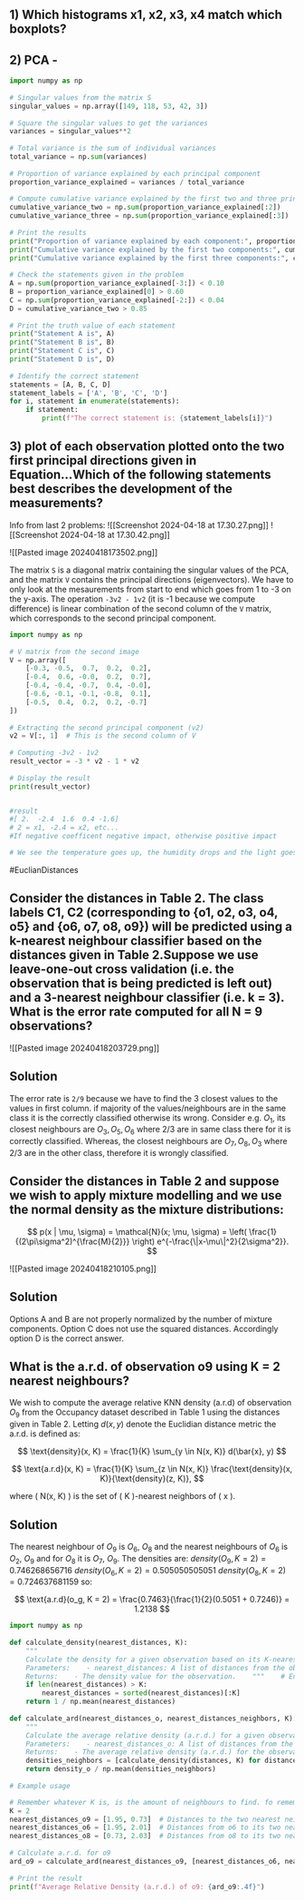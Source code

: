 
## 1) Which histograms x1, x2, x3, x4 match which boxplots?


## 2) PCA - 

```python
import numpy as np  
  
# Singular values from the matrix S  
singular_values = np.array([149, 118, 53, 42, 3])  
  
# Square the singular values to get the variances  
variances = singular_values**2  
  
# Total variance is the sum of individual variances  
total_variance = np.sum(variances)  
  
# Proportion of variance explained by each principal component  
proportion_variance_explained = variances / total_variance  
  
# Compute cumulative variance explained by the first two and three principal components  
cumulative_variance_two = np.sum(proportion_variance_explained[:2])  
cumulative_variance_three = np.sum(proportion_variance_explained[:3])  
  
# Print the results  
print("Proportion of variance explained by each component:", proportion_variance_explained)  
print("Cumulative variance explained by the first two components:", cumulative_variance_two)  
print("Cumulative variance explained by the first three components:", cumulative_variance_three)  
  
# Check the statements given in the problem  
A = np.sum(proportion_variance_explained[-3:]) < 0.10  
B = proportion_variance_explained[0] > 0.60  
C = np.sum(proportion_variance_explained[-2:]) < 0.04  
D = cumulative_variance_two > 0.85  
  
# Print the truth value of each statement  
print("Statement A is", A)  
print("Statement B is", B)  
print("Statement C is", C)  
print("Statement D is", D)  
  
# Identify the correct statement  
statements = [A, B, C, D]  
statement_labels = ['A', 'B', 'C', 'D']  
for i, statement in enumerate(statements):  
    if statement:  
        print(f"The correct statement is: {statement_labels[i]}")
```


## 3) plot of each observation plotted onto the two first principal directions given in Equation...Which of the following statements best describes the development of  the measurements? 

Info from last 2 problems:
![[Screenshot 2024-04-18 at 17.30.27.png]]
![[Screenshot 2024-04-18 at 17.30.42.png]]


![[Pasted image 20240418173502.png]]

The matrix `S` is a diagonal matrix containing the singular values of the PCA, and the matrix `V` contains the principal directions (eigenvectors). We have to only look at the mesaurements from start to end which goes from 1 to -3 on the y-axis. The operation `-3v2 - 1v2` (it is -1 because we compute difference) is linear combination of the second column of the `V` matrix, which corresponds to the second principal component. 

```python
import numpy as np  
  
# V matrix from the second image  
V = np.array([  
    [-0.3, -0.5,  0.7,  0.2,  0.2],  
    [-0.4,  0.6, -0.0,  0.2,  0.7],  
    [-0.4, -0.4, -0.7,  0.4, -0.0],  
    [-0.6, -0.1, -0.1, -0.8,  0.1],  
    [-0.5,  0.4,  0.2,  0.2, -0.7]  
])  
  
# Extracting the second principal component (v2)  
v2 = V[:, 1]  # This is the second column of V  
  
# Computing -3v2 - 1v2  
result_vector = -3 * v2 - 1 * v2  
  
# Display the result  
print(result_vector)


#result
#[ 2.  -2.4  1.6  0.4 -1.6]
# 2 = x1, -2.4 = x2, etc...
#If negative coefficent negative impact, otherwise positive impact

# We see the temperature goes up, the humidity drops and the light goes up, therefore option A is correct.

```

#EuclianDistances 
## Consider the distances in Table 2. The  class labels C1, C2 (corresponding to {o1, o2, o3, o4, o5} and {o6, o7, o8, o9}) will be predicted using a k-nearest neighbour classifier based on the distances given in Table 2.Suppose we use leave-one-out cross validation  (i.e. the observation that is being predicted is left out) and a 3-nearest neighbour classifier (i.e. k = 3). What is the error rate computed for all N = 9 observations?

![[Pasted image 20240418203729.png]]

## Solution 
The error rate is `2/9` because we have to find the 3 closest values to the values in first column. if majority of the values/neighbours are in the same class it is the correctly classified otherwise its wrong. 
Consider e.g. $O_1$, its closest neighbours are $O_3, O_5, O_6$  where 2/3 are in same class there for it is correctly classified. Whereas, the closest neighbours are $O_7, O_8, O_3$ where 2/3 are in the other class, therefore it is wrongly classified.


## Consider the distances in Table 2 and  suppose we wish to apply mixture modelling and we use the normal density as the mixture distributions:

$$
p(x | \mu, \sigma) = \mathcal{N}(x; \mu, \sigma) = \left( \frac{1}{(2\pi\sigma^2)^{\frac{M}{2}}} \right) e^{-\frac{\|x-\mu\|^2}{2\sigma^2}}.
$$


![[Pasted image 20240418210105.png]]
## Solution
Options A and B are not properly normalized by the number of mixture components. Option C does not use the squared distances. Accordingly option D is the correct answer.

## What is the a.r.d. of observation o9 using K = 2 nearest neighbours?

We wish to compute the average relative KNN density (a.r.d) of observation $O_9$ from the Occupancy dataset described in Table 1 using the distances given in Table 2. Letting $d(x, y)$ denote the Euclidian distance metric the a.r.d. is defined as:

$$
\text{density}(x, K) = \frac{1}{K} \sum_{y \in N(x, K)} d(\bar{x}, y)
$$

$$
\text{a.r.d}(x, K) = \frac{1}{K} \sum_{z \in N(x, K)} \frac{\text{density}(x, K)}{\text{density}(z, K)},
$$

where \( N(x, K) \) is the set of \( K \)-nearest neighbors of \( x \).

## Solution
The nearest neighbour of $O_9$ is $O_6$, $O_8$ and the nearest neighbours of $O_6$ is $O_2$, $O_9$ and for $O_8$ it is $O_7$, $O_9$. The densities are:
$density(O_9, K = 2) = 0.746268656716$
$density(O_6, K = 2) = 0.505050505051$ 
$density(O_8, K = 2) = 0.724637681159$
so: 

$$
\text{a.r.d}(o_g, K = 2) = \frac{0.7463}{\frac{1}{2}(0.5051 + 0.7246)} = 1.2138
$$


```python
import numpy as np  
  
def calculate_density(nearest_distances, K):  
    """  
    Calculate the density for a given observation based on its K-nearest neighbors.  
    Parameters:    - nearest_distances: A list of distances from the observation to its K-nearest neighbors.    - K: The number of nearest neighbors to consider.  
    Returns:    - The density value for the observation.    """    # Ensure the list is sorted and take the K smallest distances  
    if len(nearest_distances) > K:  
        nearest_distances = sorted(nearest_distances)[:K]  
    return 1 / np.mean(nearest_distances)  
  
def calculate_ard(nearest_distances_o, nearest_distances_neighbors, K):  
    """  
    Calculate the average relative density (a.r.d.) for a given observation.  
    Parameters:    - nearest_distances_o: A list of distances from the observation to its K-nearest neighbors.    - nearest_distances_neighbors: A list of lists, each containing distances from each neighbor to its K-nearest neighbors.    - K: The number of nearest neighbors to consider.  
    Returns:    - The average relative density (a.r.d.) for the observation.    """    density_o = calculate_density(nearest_distances_o, K)  
    densities_neighbors = [calculate_density(distances, K) for distances in nearest_distances_neighbors]  
    return density_o / np.mean(densities_neighbors)  
  
# Example usage  

# Remember whatever K is, is the amount of neighbours to find. fo remember to add them.
K = 2  
nearest_distances_o9 = [1.95, 0.73]  # Distances to the two nearest neighbors o6 and o8  
nearest_distances_o6 = [1.95, 2.01]  # Distances from o6 to its two nearest neighbors  
nearest_distances_o8 = [0.73, 2.03]  # Distances from o8 to its two nearest neighbors  
  
# Calculate a.r.d. for o9  
ard_o9 = calculate_ard(nearest_distances_o9, [nearest_distances_o6, nearest_distances_o8], K)  
  
# Print the result  
print(f"Average Relative Density (a.r.d.) of o9: {ard_o9:.4f}")
```

## 